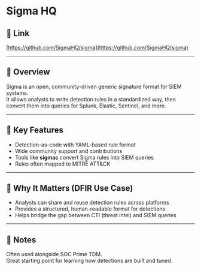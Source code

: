# Sigma HQ

## 🔗 Link
[https://github.com/SigmaHQ/sigma](https://github.com/SigmaHQ/sigma)

---

## 📌 Overview
Sigma is an open, community-driven generic signature format for SIEM systems.  
It allows analysts to write detection rules in a standardized way, then convert them into queries for Splunk, Elastic, Sentinel, and more.

---

## 🧰 Key Features
- Detection-as-code with YAML-based rule format  
- Wide community support and contributions  
- Tools like **sigmac** convert Sigma rules into SIEM queries  
- Rules often mapped to MITRE ATT&CK  

---

## 🎯 Why It Matters (DFIR Use Case)
- Analysts can share and reuse detection rules across platforms  
- Provides a structured, human-readable format for detections  
- Helps bridge the gap between CTI (threat intel) and SIEM queries  

---

## 📒 Notes
Often used alongside SOC Prime TDM.  
Great starting point for learning how detections are built and tuned.
